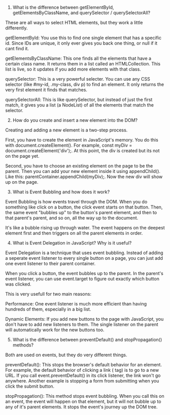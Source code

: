 1. What is the difference between getElementById, getElementsByClassName, and querySelector / querySelectorAll?


These are all ways to select HTML elements, but they work a little differently.

getElementById: You use this to find one single element that has a specific id. Since IDs are unique, it only ever gives you back one thing, or null if it cant find it.

getElementsByClassName: This one finds all the elements that have a certain class name. It returns them in a list called an HTMLCollection. This list is live, so it updates if you add more elements with that class.

querySelector: This is a very powerful selecter. You can use any CSS selector (like #my-id, .my-class, div p) to find an element. It only returns the very first element it finds that matches.

querySelectorAll: This is like querySelector, but instead of just the first match, it gives you a list (a NodeList) of all the elements that match the selector.

2. How do you create and insert a new element into the DOM?


Creating and adding a new element is a two-step process.

First, you have to create the element in JavaScript's memory. You do this with document.createElement(). For example, const myDiv = document.createElement('div');. At this point, the div is created but its not on the page yet.

Second, you have to choose an existing element on the page to be the parent. Then you can add your new element inside it using appendChild(). Like this: parentContainer.appendChild(myDiv);. Now the new div will show up on the page.

3. What is Event Bubbling and how does it work?


Event Bubbling is how events travel through the DOM. When you do something like click on a button, the click event starts on that button. Then, the same event "bubbles up" to the button's parent element, and then to that parent's parent, and so on, all the way up to the document.

It's like a bubble rising up through water. The event happens on the deepest element first and then triggers on all the parent elements in order.

4. What is Event Delegation in JavaScript? Why is it useful?


Event Delegation is a technique that uses event bubbling. Instead of adding a seperate event listener to every single button on a page, you can just add one event listener to their parent container.

When you click a button, the event bubbles up to the parent. In the parent's event listener, you can use event.target to figure out exactly which button was clicked.

This is very usefull for two main reasons:

Performance: One event listener is much more efficient than having hundreds of them, especially in a big list.

Dynamic Elements: If you add new buttons to the page with JavaScript, you don't have to add new listeners to them. The single listener on the parent will automatically work for the new buttons too.

5. What is the difference between preventDefault() and stopPropagation() methods?


Both are used on events, but they do very different things.

preventDefault(): This stops the browser's default behavior for an element. For example, the default behavior of clicking a link (<a> tag) is to go to a new URL. If you call event.preventDefault() in its click listener, the link won't go anywhere. Another example is stopping a form from submitting when you click the submit button.

stopPropagation(): This method stops event bubbling. When you call this on an event, the event will happen on that element, but it will not bubble up to any of it's parent elements. It stops the event's journey up the DOM tree.
